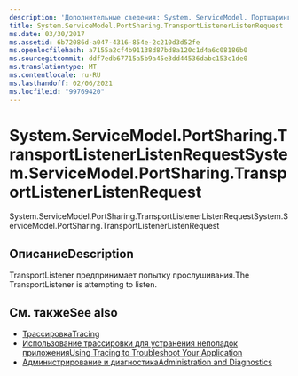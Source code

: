 ```yaml
---
description: 'Дополнительные сведения: System. ServiceModel. Портшаринг. Транспортлистенерлистенрекуест'
title: System.ServiceModel.PortSharing.TransportListenerListenRequest
ms.date: 03/30/2017
ms.assetid: 6b72086d-a047-4316-854e-2c210d3d52fe
ms.openlocfilehash: a7155a2cf4b91138d87bd8a120c1d4a6c08186b0
ms.sourcegitcommit: ddf7edb67715a5b9a45e3dd44536dabc153c1de0
ms.translationtype: MT
ms.contentlocale: ru-RU
ms.lasthandoff: 02/06/2021
ms.locfileid: "99769420"
---
```

# <a name="systemservicemodelportsharingtransportlistenerlistenrequest"></a><span data-ttu-id="358f6-103">System.ServiceModel.PortSharing.TransportListenerListenRequest</span><span class="sxs-lookup"><span data-stu-id="358f6-103">System.ServiceModel.PortSharing.TransportListenerListenRequest</span></span>

<span data-ttu-id="358f6-104">System.ServiceModel.PortSharing.TransportListenerListenRequest</span><span class="sxs-lookup"><span data-stu-id="358f6-104">System.ServiceModel.PortSharing.TransportListenerListenRequest</span></span>  
  
## <a name="description"></a><span data-ttu-id="358f6-105">Описание</span><span class="sxs-lookup"><span data-stu-id="358f6-105">Description</span></span>  

 <span data-ttu-id="358f6-106">TransportListener предпринимает попытку прослушивания.</span><span class="sxs-lookup"><span data-stu-id="358f6-106">The TransportListener is attempting to listen.</span></span>  
  
## <a name="see-also"></a><span data-ttu-id="358f6-107">См. также</span><span class="sxs-lookup"><span data-stu-id="358f6-107">See also</span></span>

- [<span data-ttu-id="358f6-108">Трассировка</span><span class="sxs-lookup"><span data-stu-id="358f6-108">Tracing</span></span>](index.md)
- [<span data-ttu-id="358f6-109">Использование трассировки для устранения неполадок приложения</span><span class="sxs-lookup"><span data-stu-id="358f6-109">Using Tracing to Troubleshoot Your Application</span></span>](using-tracing-to-troubleshoot-your-application.md)
- [<span data-ttu-id="358f6-110">Администрирование и диагностика</span><span class="sxs-lookup"><span data-stu-id="358f6-110">Administration and Diagnostics</span></span>](../index.md)
